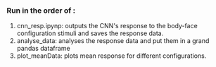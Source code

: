 ### Run in the order of :

1. cnn_resp.ipynp: outputs the CNN's response to the body-face configuration stimuli and saves the response data.
2. analyse_data: analyses the response data and put them in a grand pandas dataframe
3. plot_meanData: plots mean response for different configurations.

